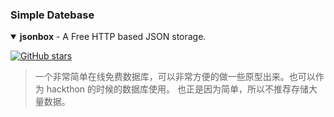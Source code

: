 ### Simple Datebase

<details open>
<summary><strong>jsonbox</strong> - A Free HTTP based JSON storage.</summary>

[![GitHub stars](https://img.shields.io/github/stars/vasanthv/jsonbox?style=flat-square)](https://github.com/vasanthv/jsonbox)

> 一个非常简单在线免费数据库，可以非常方便的做一些原型出来。也可以作为 hackthon 的时候的数据库使用。
> 也正是因为简单，所以不推荐存储大量数据。

</details>
